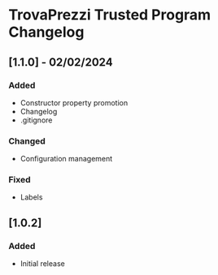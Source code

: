 # TrovaPrezzi Trusted Program Changelog

## [1.1.0] - 02/02/2024
### Added
- Constructor property promotion
- Changelog
- .gitignore
### Changed
- Configuration management
### Fixed
- Labels

## [1.0.2]
### Added
- Initial release
